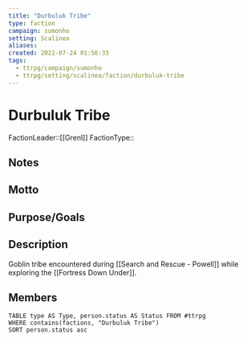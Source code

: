 ```yaml
---
title: "Durbuluk Tribe"
type: faction
campaign: sumonho
setting: Scalinea
aliases:
created: 2022-07-24 01:56:33
tags:
  - ttrpg/campaign/sumonho
  - ttrpg/setting/scalinea/faction/durbuluk-tribe
---
```


# Durbuluk Tribe

FactionLeader::[[Grenl]]
FactionType::

## Notes


## Motto


## Purpose/Goals


## Description

Goblin tribe encountered during [[Search and Rescue - Powell]] while exploring the [[Fortress Down Under]].

## Members

```dataview
TABLE type AS Type, person.status AS Status FROM #ttrpg
WHERE contains(factions, "Durbuluk Tribe")
SORT person.status asc
```

